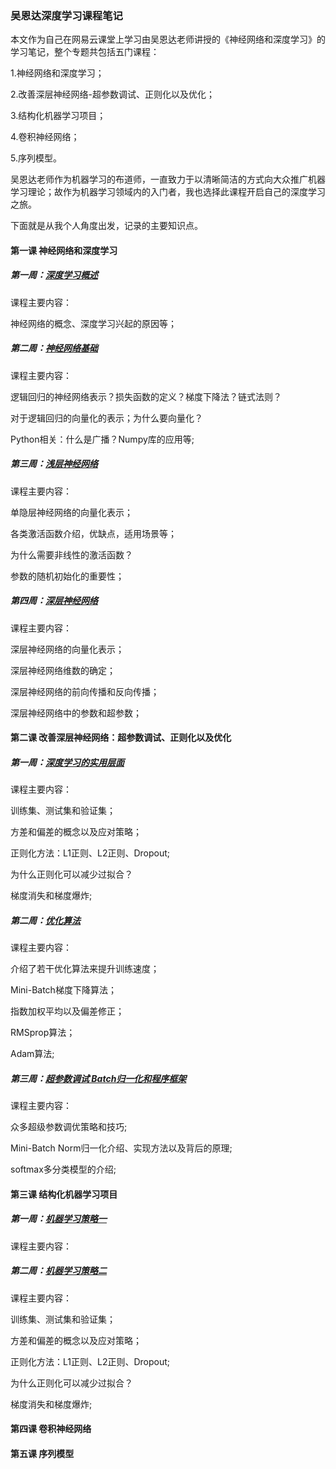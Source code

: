 ### 吴恩达深度学习课程笔记

本文作为自己在网易云课堂上学习由吴恩达老师讲授的《神经网络和深度学习》的学习笔记，整个专题共包括五门课程：

1.神经网络和深度学习；

2.改善深层神经网络-超参数调试、正则化以及优化；

3.结构化机器学习项目；

4.卷积神经网络；

5.序列模型。

吴恩达老师作为机器学习的布道师，一直致力于以清晰简洁的方式向大众推广机器学习理论；故作为机器学习领域内的入门者，我也选择此课程开启自己的深度学习之旅。

下面就是从我个人角度出发，记录的主要知识点。

#### 第一课 神经网络和深度学习
##### 第一周：[深度学习概述](https://github.com/tonyztao/deep_learning/tree/master/%E7%A5%9E%E7%BB%8F%E7%BD%91%E7%BB%9C%E5%92%8C%E6%B7%B1%E5%BA%A6%E5%AD%A6%E4%B9%A0/%E7%AC%AC%E4%B8%80%E5%91%A8%E6%B7%B1%E5%BA%A6%E5%AD%A6%E4%B9%A0%E6%A6%82%E8%BF%B0)
课程主要内容：

神经网络的概念、深度学习兴起的原因等；

##### 第二周：[神经网络基础](https://github.com/tonyztao/deep_learning/tree/master/%E7%A5%9E%E7%BB%8F%E7%BD%91%E7%BB%9C%E5%92%8C%E6%B7%B1%E5%BA%A6%E5%AD%A6%E4%B9%A0/%E7%AC%AC%E4%BA%8C%E5%91%A8%E7%A5%9E%E7%BB%8F%E7%BD%91%E7%BB%9C%E5%9F%BA%E7%A1%80)
课程主要内容：

逻辑回归的神经网络表示？损失函数的定义？梯度下降法？链式法则？

对于逻辑回归的向量化的表示；为什么要向量化？

Python相关：什么是广播？Numpy库的应用等;

##### 第三周：[浅层神经网络](https://github.com/tonyztao/deep_learning/tree/master/%E7%A5%9E%E7%BB%8F%E7%BD%91%E7%BB%9C%E5%92%8C%E6%B7%B1%E5%BA%A6%E5%AD%A6%E4%B9%A0/%E7%AC%AC%E4%B8%89%E5%91%A8%E6%B5%85%E5%B1%82%E7%A5%9E%E7%BB%8F%E7%BD%91%E7%BB%9C)
课程主要内容：

单隐层神经网络的向量化表示；

各类激活函数介绍，优缺点，适用场景等；

为什么需要非线性的激活函数？

参数的随机初始化的重要性；

##### 第四周：[深层神经网络](https://github.com/tonyztao/deep_learning/tree/master/%E7%A5%9E%E7%BB%8F%E7%BD%91%E7%BB%9C%E5%92%8C%E6%B7%B1%E5%BA%A6%E5%AD%A6%E4%B9%A0/%E7%AC%AC%E5%9B%9B%E5%91%A8%E6%B7%B1%E5%B1%82%E7%A5%9E%E7%BB%8F%E7%BD%91%E7%BB%9C)
课程主要内容：

深层神经网络的向量化表示；

深层神经网络维数的确定；

深层神经网络的前向传播和反向传播；

深层神经网络中的参数和超参数；

#### 第二课 改善深层神经网络：超参数调试、正则化以及优化
##### 第一周：[深度学习的实用层面](https://github.com/tonyztao/deep_learning/tree/master/%E6%94%B9%E5%96%84%E6%B7%B1%E5%B1%82%E7%A5%9E%E7%BB%8F%E7%BD%91%E7%BB%9C%EF%BC%9A%E8%B6%85%E5%8F%82%E6%95%B0%E8%B0%83%E8%AF%95%E3%80%81%E6%AD%A3%E5%88%99%E5%8C%96%E4%BB%A5%E5%8F%8A%E4%BC%98%E5%8C%96/%E7%AC%AC%E4%B8%80%E5%91%A8%E6%B7%B1%E5%BA%A6%E5%AD%A6%E4%B9%A0%E7%9A%84%E5%AE%9E%E7%94%A8%E5%B1%82%E9%9D%A2)
课程主要内容：

训练集、测试集和验证集；

方差和偏差的概念以及应对策略；

正则化方法：L1正则、L2正则、Dropout;

为什么正则化可以减少过拟合？

梯度消失和梯度爆炸;

##### 第二周：[优化算法](https://github.com/tonyztao/deep_learning/tree/master/%E6%94%B9%E5%96%84%E6%B7%B1%E5%B1%82%E7%A5%9E%E7%BB%8F%E7%BD%91%E7%BB%9C%EF%BC%9A%E8%B6%85%E5%8F%82%E6%95%B0%E8%B0%83%E8%AF%95%E3%80%81%E6%AD%A3%E5%88%99%E5%8C%96%E4%BB%A5%E5%8F%8A%E4%BC%98%E5%8C%96/%E7%AC%AC%E4%BA%8C%E5%91%A8%E4%BC%98%E5%8C%96%E7%AE%97%E6%B3%95)
课程主要内容：

介绍了若干优化算法来提升训练速度；

Mini-Batch梯度下降算法；

指数加权平均以及偏差修正；

RMSprop算法；

Adam算法;

##### 第三周：[超参数调试 Batch归一化和程序框架](https://github.com/tonyztao/deep_learning/tree/master/%E6%94%B9%E5%96%84%E6%B7%B1%E5%B1%82%E7%A5%9E%E7%BB%8F%E7%BD%91%E7%BB%9C%EF%BC%9A%E8%B6%85%E5%8F%82%E6%95%B0%E8%B0%83%E8%AF%95%E3%80%81%E6%AD%A3%E5%88%99%E5%8C%96%E4%BB%A5%E5%8F%8A%E4%BC%98%E5%8C%96/%E7%AC%AC%E4%B8%89%E5%91%A8%E8%B6%85%E5%8F%82%E6%95%B0%E8%B0%83%E8%AF%95Batch%E6%AD%A3%E5%88%99%E5%8C%96%E5%92%8C%E7%A8%8B%E5%BA%8F%E6%A1%86%E6%9E%B6)
课程主要内容：

众多超级参数调优策略和技巧;

Mini-Batch Norm归一化介绍、实现方法以及背后的原理;

softmax多分类模型的介绍;

#### 第三课 结构化机器学习项目
##### 第一周：[机器学习策略一]()
课程主要内容：



##### 第二周：[机器学习策略二]()
课程主要内容：

训练集、测试集和验证集；

方差和偏差的概念以及应对策略；

正则化方法：L1正则、L2正则、Dropout;

为什么正则化可以减少过拟合？

梯度消失和梯度爆炸;

#### 第四课 卷积神经网络

#### 第五课 序列模型
